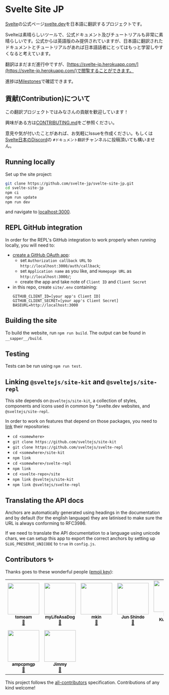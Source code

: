 
# Svelte Site JP

[Svelte](https://github.com/sveltejs/svelte)の公式ページ[svelte.dev](https://svelte.dev/)を日本語に翻訳するプロジェクトです。

Svelteは素晴らしいツールで、公式ドキュメント及びチュートリアルも非常に素晴らしいです。公式からは英語版のみ提供されていますが、日本語に翻訳されたドキュメントとチュートリアルがあれば日本語話者にとってはもっと学習しやすくなると考えています。

翻訳はまだまだ進行中ですが、[https://svelte-jp.herokuapp.com/](https://svelte-jp.herokuapp.com/)で閲覧することができます。

進捗は[Milestones](https://github.com/svelte-jp/svelte-site-jp/milestones)で確認できます。


## 貢献(Contribution)について

この翻訳プロジェクトではみなさんの貢献を歓迎しています！

興味がある方は[CONTRIBUTING.md](https://github.com/svelte-jp/svelte-site-jp/blob/master/CONTRIBUTING.md)をご参照ください。

意見や気が付いたことがあれば、お気軽にIssueを作成ください。もしくは[Svelte日本のDiscord](https://discord.com/invite/YTXq3ZtBbx)の `#ドキュメント翻訳`チャンネルに投稿頂いても構いません。

## Running locally

Set up the site project:

```bash
git clone https://github.com/svelte-jp/svelte-site-jp.git
cd svelte-site-jp
npm ci
npm run update
npm run dev
```

and navigate to [localhost:3000](http://localhost:3000).


## REPL GitHub integration

In order for the REPL's GitHub integration to work properly when running locally, you will need to:
- [create a GitHub OAuth app](https://github.com/settings/developers):
   - set `Authorization callback URL` to `http://localhost:3000/auth/callback`;
   - set `Application name` as you like, and `Homepage URL` as `http://localhost:3000/`;
   - create the app and take note of `Client ID` and `Client Secret`
- in this repo, create `site/.env` containing:
   ```
   GITHUB_CLIENT_ID=[your app's Client ID]
   GITHUB_CLIENT_SECRET=[your app's Client Secret]
   BASEURL=http://localhost:3000
   ```

## Building the site

To build the website, run `npm run build`. The output can be found in `__sapper__/build`.

## Testing

Tests can be run using `npm run test`.


## Linking `@sveltejs/site-kit` and `@sveltejs/site-repl`

This site depends on `@sveltejs/site-kit`, a collection of styles, components and icons used in common by *.svelte.dev websites, and `@sveltejs/site-repl`.

In order to work on features that depend on those packages, you need to [link](https://docs.npmjs.com/cli/link) their repositories:

- `cd <somewhere>`
- `git clone https://github.com/sveltejs/site-kit`
- `git clone https://github.com/sveltejs/svelte-repl`
- `cd <somewhere>/site-kit`
- `npm link`
- `cd <somewhere>/svelte-repl`
- `npm link`
- `cd <svelte-repo>/site`
- `npm link @sveltejs/site-kit`
- `npm link @sveltejs/svelte-repl`
 


## Translating the API docs

Anchors are automatically generated using headings in the documentation and by default (for the english language) they are latinised to make sure the URL is always conforming to RFC3986.

If we need to translate the API documentation to a language using unicode chars, we can setup this app to export the correct anchors by setting up `SLUG_PRESERVE_UNICODE` to `true` in `config.js`.

## Contributors ✨

Thanks goes to these wonderful people ([emoji key](https://allcontributors.org/docs/en/emoji-key)):

<!-- ALL-CONTRIBUTORS-LIST:START - Do not remove or modify this section -->
<!-- prettier-ignore-start -->
<!-- markdownlint-disable -->
<table>
  <tr>
    <td align="center"><a href="https://github.com/tomoam"><img src="https://avatars.githubusercontent.com/u/29677552?v=4?s=100" width="100px;" alt=""/><br /><sub><b>tomoam</b></sub></a><br /><a href="https://github.com/svelte-jp/svelte-site-jp/commits?author=tomoam" title="Documentation">📖</a></td>
    <td align="center"><a href="https://github.com/myLifeAsaDog"><img src="https://avatars.githubusercontent.com/u/18300178?v=4?s=100" width="100px;" alt=""/><br /><sub><b>myLifeAsaDog</b></sub></a><br /><a href="https://github.com/svelte-jp/svelte-site-jp/commits?author=myLifeAsaDog" title="Documentation">📖</a></td>
    <td align="center"><a href="https://github.com/Makohan"><img src="https://avatars.githubusercontent.com/u/32333141?v=4?s=100" width="100px;" alt=""/><br /><sub><b>mkin</b></sub></a><br /><a href="https://github.com/svelte-jp/svelte-site-jp/commits?author=Makohan" title="Documentation">📖</a></td>
    <td align="center"><a href="https://qiita.com/jay-es"><img src="https://avatars.githubusercontent.com/u/46585162?v=4?s=100" width="100px;" alt=""/><br /><sub><b>Jun Shindo</b></sub></a><br /><a href="https://github.com/svelte-jp/svelte-site-jp/commits?author=jay-es" title="Documentation">📖</a></td>
    <td align="center"><a href="https://speakerdeck.com/clown0082"><img src="https://avatars.githubusercontent.com/u/4125257?v=4?s=100" width="100px;" alt=""/><br /><sub><b>Keeth Kuwahara</b></sub></a><br /><a href="https://github.com/svelte-jp/svelte-site-jp/commits?author=kkeeth" title="Documentation">📖</a></td>
    <td align="center"><a href="https://github.com/oekazuma"><img src="https://avatars.githubusercontent.com/u/29580221?v=4?s=100" width="100px;" alt=""/><br /><sub><b>Kazuma Oe</b></sub></a><br /><a href="https://github.com/svelte-jp/svelte-site-jp/commits?author=oekazuma" title="Documentation">📖</a></td>
    <td align="center"><a href="https://github.com/Shunpoco"><img src="https://avatars.githubusercontent.com/u/25903627?v=4?s=100" width="100px;" alt=""/><br /><sub><b>Shunpoco</b></sub></a><br /><a href="https://github.com/svelte-jp/svelte-site-jp/commits?author=Shunpoco" title="Documentation">📖</a></td>
  </tr>
  <tr>
    <td align="center"><a href="https://github.com/ampcpmgp"><img src="https://avatars.githubusercontent.com/u/13173632?v=4?s=100" width="100px;" alt=""/><br /><sub><b>ampcpmgp</b></sub></a><br /><a href="https://github.com/svelte-jp/svelte-site-jp/commits?author=ampcpmgp" title="Documentation">📖</a></td>
    <td align="center"><a href="https://github.com/takoyaro"><img src="https://avatars.githubusercontent.com/u/54836677?v=4?s=100" width="100px;" alt=""/><br /><sub><b>Jimmy</b></sub></a><br /><a href="https://github.com/svelte-jp/svelte-site-jp/commits?author=takoyaro" title="Documentation">📖</a></td>
  </tr>
</table>

<!-- markdownlint-restore -->
<!-- prettier-ignore-end -->

<!-- ALL-CONTRIBUTORS-LIST:END -->

This project follows the [all-contributors](https://github.com/all-contributors/all-contributors) specification. Contributions of any kind welcome!
